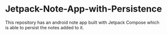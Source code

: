 # Jetpack-Note-App-with-Persistence
This repository has an android note app built with Jetpack Compose which is able to persist the notes added to it.

